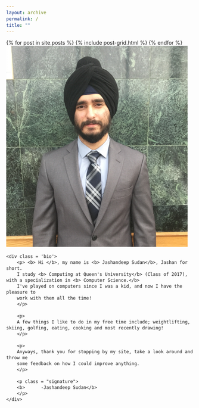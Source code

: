 ```yaml
---
layout: archive
permalink: /
title: ""
---
```


<div class="tiles">
{% for post in site.posts %}
	{% include post-grid.html %}
{% endfor %}
</div><!-- /.tiles -->

<div class = 'container'>
	<div class='profile'>
		<img src="images/profile.jpg" style="width:420 px;height:540px;">
	</div>

	<div class = 'bio'>
		<p> <b> Hi </b>, my name is <b> Jashandeep Sudan</b>, Jashan for short. 
		I study <b> Computing at Queen's University</b> (Class of 2017), with a specialization in <b> Computer Science.</b>
		I've played on computers since I was a kid, and now I have the pleasure to
		work with them all the time!
		</p>

		<p>
		A few things I like to do in my free time include; weightlifting, skiing, golfing, eating, cooking and most recently drawing!
		</p>

		<p>
		Anyways, thank you for stopping by my site, take a look around and throw me
		some feedback on how I could improve anything.
		</p>

		<p class = "signature">
		<b>      -Jashandeep Sudan</b>
		</p>
	</div>
</div>